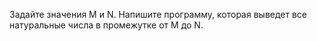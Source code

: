 Задайте значения M и N. Напишите программу, которая выведет все натуральные числа в промежутке от M до N.